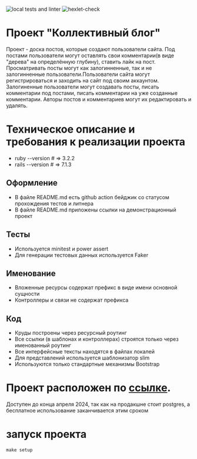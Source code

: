 ![local tests and linter](https://github.com/tovarish39/rails-project-64/actions/workflows/rubyonrails.yml/badge.svg) ![hexlet-check](https://github.com/tovarish39/rails-project-64/actions/workflows/hexlet-check.yml/badge.svg)

# Проект "Коллективный блог"
Проект - доска постов, которые создают пользователи сайта. Под постами пользователи могут оставлять свои комментарии(в виде "дерева" на определённую глубину), ставить лайк на пост. Просматривать посты могут как залогинненные, так и не залогинненные пользователи.Пользователи сайта могут регистрироваться и заходить на сайт под своим аккаунтом. Залогиненные пользователи могут создавать посты, писать комментарии под постами, писать комментарии на уже созданные комментарии. Авторы постов и комментариев могут их редактировать и удалять.

# Техническое описание и требования к реализации проекта
- ruby  --version # => 3.2.2
- rails --version # => 7.1.3

## Оформление
- В файле README.md есть github action бейджик со статусом прохождения тестов и литнера
- В файле README.md приложены ссылки на демонстрационный проект

## Тесты
- Используется minitest и power assert
- Для генерации тестовых данных используется Faker

## Именование
- Вложенные ресурсы содержат префикс в виде имени основной сущности
- Контроллеры и связи не содержат префикса

## Код
- Круды построены через ресурсный роутинг
- Все ссылки (в шаблонах и контроллерах) строятся только через именованный роутинг
- Все интерфейсные тексты находятся в файлах локалей
- Для представлений используется шаблонизатор slim
- Используются только стандартные механизмы Bootstrap

# Проект расположен по [ссылке](https://educational-project-2.onrender.com). 
Доступен до конца апреля 2024, так как на продакшне стоит postgres, а бесплатное использование заканчивается этим сроком

# запуск проекта
    make setup
